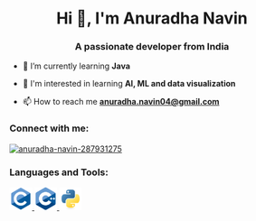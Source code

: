 <h1 align="center">Hi 👋, I'm Anuradha Navin</h1>
<h3 align="center">A passionate developer from India</h3>

- 🌱 I’m currently learning **Java**

- 💬 I'm interested in learning **AI, ML and data visualization**

- 📫 How to reach me **anuradha.navin04@gmail.com**

<h3 align="left">Connect with me:</h3>
<p align="left">
<a href="https://linkedin.com/in/anuradha-navin-287931275" target="blank"><img align="center" src="https://raw.githubusercontent.com/rahuldkjain/github-profile-readme-generator/master/src/images/icons/Social/linked-in-alt.svg" alt="anuradha-navin-287931275" height="30" width="40" /></a>
</p>

<h3 align="left">Languages and Tools:</h3>
<p align="left"> <a href="https://www.cprogramming.com/" target="_blank" rel="noreferrer"> <img src="https://raw.githubusercontent.com/devicons/devicon/master/icons/c/c-original.svg" alt="c" width="40" height="40"/> </a> <a href="https://www.w3schools.com/cpp/" target="_blank" rel="noreferrer"> <img src="https://raw.githubusercontent.com/devicons/devicon/master/icons/cplusplus/cplusplus-original.svg" alt="cplusplus" width="40" height="40"/> </a> <a href="https://www.python.org" target="_blank" rel="noreferrer"> <img src="https://raw.githubusercontent.com/devicons/devicon/master/icons/python/python-original.svg" alt="python" width="40" height="40"/> </a> </p>
